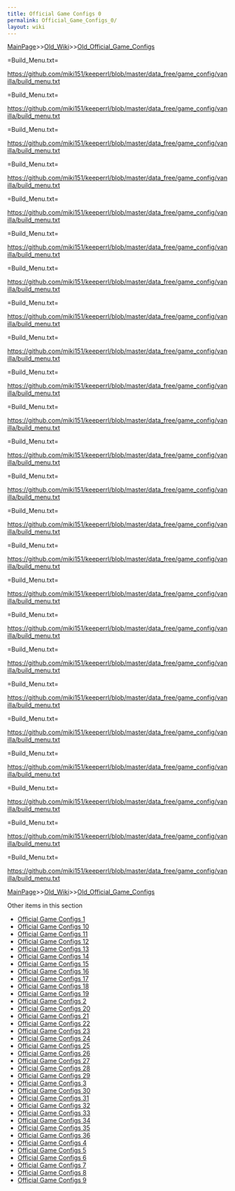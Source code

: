```yaml
---
title: Official Game Configs 0
permalink: Official_Game_Configs_0/
layout: wiki
---
```


[MainPage](/keeperrl_wiki/ "wikilink")>>[Old_Wiki](/keeperrl_wiki/Old_Wiki "wikilink")>>[Old_Official_Game_Configs](/keeperrl_wiki/Old_Official_Game_Configs "wikilink")

=Build_Menu.txt=

https://github.com/miki151/keeperrl/blob/master/data_free/game_config/vanilla/build_menu.txt


=Build_Menu.txt=

https://github.com/miki151/keeperrl/blob/master/data_free/game_config/vanilla/build_menu.txt


=Build_Menu.txt=

https://github.com/miki151/keeperrl/blob/master/data_free/game_config/vanilla/build_menu.txt


=Build_Menu.txt=

https://github.com/miki151/keeperrl/blob/master/data_free/game_config/vanilla/build_menu.txt


=Build_Menu.txt=

https://github.com/miki151/keeperrl/blob/master/data_free/game_config/vanilla/build_menu.txt


=Build_Menu.txt=

https://github.com/miki151/keeperrl/blob/master/data_free/game_config/vanilla/build_menu.txt


=Build_Menu.txt=

https://github.com/miki151/keeperrl/blob/master/data_free/game_config/vanilla/build_menu.txt

=Build_Menu.txt=

https://github.com/miki151/keeperrl/blob/master/data_free/game_config/vanilla/build_menu.txt


=Build_Menu.txt=

https://github.com/miki151/keeperrl/blob/master/data_free/game_config/vanilla/build_menu.txt


=Build_Menu.txt=

https://github.com/miki151/keeperrl/blob/master/data_free/game_config/vanilla/build_menu.txt


=Build_Menu.txt=

https://github.com/miki151/keeperrl/blob/master/data_free/game_config/vanilla/build_menu.txt


=Build_Menu.txt=

https://github.com/miki151/keeperrl/blob/master/data_free/game_config/vanilla/build_menu.txt


=Build_Menu.txt=

https://github.com/miki151/keeperrl/blob/master/data_free/game_config/vanilla/build_menu.txt


=Build_Menu.txt=

https://github.com/miki151/keeperrl/blob/master/data_free/game_config/vanilla/build_menu.txt


=Build_Menu.txt=

https://github.com/miki151/keeperrl/blob/master/data_free/game_config/vanilla/build_menu.txt


=Build_Menu.txt=

https://github.com/miki151/keeperrl/blob/master/data_free/game_config/vanilla/build_menu.txt


=Build_Menu.txt=

https://github.com/miki151/keeperrl/blob/master/data_free/game_config/vanilla/build_menu.txt


=Build_Menu.txt=

https://github.com/miki151/keeperrl/blob/master/data_free/game_config/vanilla/build_menu.txt


=Build_Menu.txt=

https://github.com/miki151/keeperrl/blob/master/data_free/game_config/vanilla/build_menu.txt


=Build_Menu.txt=

https://github.com/miki151/keeperrl/blob/master/data_free/game_config/vanilla/build_menu.txt


=Build_Menu.txt=

https://github.com/miki151/keeperrl/blob/master/data_free/game_config/vanilla/build_menu.txt


=Build_Menu.txt=

https://github.com/miki151/keeperrl/blob/master/data_free/game_config/vanilla/build_menu.txt


=Build_Menu.txt=

https://github.com/miki151/keeperrl/blob/master/data_free/game_config/vanilla/build_menu.txt


=Build_Menu.txt=

https://github.com/miki151/keeperrl/blob/master/data_free/game_config/vanilla/build_menu.txt

[MainPage](/keeperrl_wiki/ "wikilink")>>[Old_Wiki](/keeperrl_wiki/Old_Wiki "wikilink")>>[Old_Official_Game_Configs](/keeperrl_wiki/Old_Official_Game_Configs "wikilink")

Other items in this section
-    [Official Game Configs 1](/keeperrl_wiki/Official_Game_Configs_1 "wikilink")
-    [Official Game Configs 10](/keeperrl_wiki/Official_Game_Configs_10 "wikilink")
-    [Official Game Configs 11](/keeperrl_wiki/Official_Game_Configs_11 "wikilink")
-    [Official Game Configs 12](/keeperrl_wiki/Official_Game_Configs_12 "wikilink")
-    [Official Game Configs 13](/keeperrl_wiki/Official_Game_Configs_13 "wikilink")
-    [Official Game Configs 14](/keeperrl_wiki/Official_Game_Configs_14 "wikilink")
-    [Official Game Configs 15](/keeperrl_wiki/Official_Game_Configs_15 "wikilink")
-    [Official Game Configs 16](/keeperrl_wiki/Official_Game_Configs_16 "wikilink")
-    [Official Game Configs 17](/keeperrl_wiki/Official_Game_Configs_17 "wikilink")
-    [Official Game Configs 18](/keeperrl_wiki/Official_Game_Configs_18 "wikilink")
-    [Official Game Configs 19](/keeperrl_wiki/Official_Game_Configs_19 "wikilink")
-    [Official Game Configs 2](/keeperrl_wiki/Official_Game_Configs_2 "wikilink")
-    [Official Game Configs 20](/keeperrl_wiki/Official_Game_Configs_20 "wikilink")
-    [Official Game Configs 21](/keeperrl_wiki/Official_Game_Configs_21 "wikilink")
-    [Official Game Configs 22](/keeperrl_wiki/Official_Game_Configs_22 "wikilink")
-    [Official Game Configs 23](/keeperrl_wiki/Official_Game_Configs_23 "wikilink")
-    [Official Game Configs 24](/keeperrl_wiki/Official_Game_Configs_24 "wikilink")
-    [Official Game Configs 25](/keeperrl_wiki/Official_Game_Configs_25 "wikilink")
-    [Official Game Configs 26](/keeperrl_wiki/Official_Game_Configs_26 "wikilink")
-    [Official Game Configs 27](/keeperrl_wiki/Official_Game_Configs_27 "wikilink")
-    [Official Game Configs 28](/keeperrl_wiki/Official_Game_Configs_28 "wikilink")
-    [Official Game Configs 29](/keeperrl_wiki/Official_Game_Configs_29 "wikilink")
-    [Official Game Configs 3](/keeperrl_wiki/Official_Game_Configs_3 "wikilink")
-    [Official Game Configs 30](/keeperrl_wiki/Official_Game_Configs_30 "wikilink")
-    [Official Game Configs 31](/keeperrl_wiki/Official_Game_Configs_31 "wikilink")
-    [Official Game Configs 32](/keeperrl_wiki/Official_Game_Configs_32 "wikilink")
-    [Official Game Configs 33](/keeperrl_wiki/Official_Game_Configs_33 "wikilink")
-    [Official Game Configs 34](/keeperrl_wiki/Official_Game_Configs_34 "wikilink")
-    [Official Game Configs 35](/keeperrl_wiki/Official_Game_Configs_35 "wikilink")
-    [Official Game Configs 36](/keeperrl_wiki/Official_Game_Configs_36 "wikilink")
-    [Official Game Configs 4](/keeperrl_wiki/Official_Game_Configs_4 "wikilink")
-    [Official Game Configs 5](/keeperrl_wiki/Official_Game_Configs_5 "wikilink")
-    [Official Game Configs 6](/keeperrl_wiki/Official_Game_Configs_6 "wikilink")
-    [Official Game Configs 7](/keeperrl_wiki/Official_Game_Configs_7 "wikilink")
-    [Official Game Configs 8](/keeperrl_wiki/Official_Game_Configs_8 "wikilink")
-    [Official Game Configs 9](/keeperrl_wiki/Official_Game_Configs_9 "wikilink")
